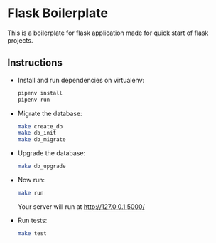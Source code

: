 # Flask Boilerplate #

This is a boilerplate for flask application made for quick start of flask projects.

## Instructions ##

- Install and run dependencies on virtualenv:

  ```bash
  pipenv install
  pipenv run
  ```

- Migrate the database:

  ```bash
  make create_db
  make db_init
  make db_migrate
  ```

- Upgrade the database:

  ```bash
  make db_upgrade
  ```

- Now run:

  ```bash
  make run
  ```

  Your server will run at <http://127.0.0.1:5000/>

- Run tests:

  ```bash
  make test
  ```
